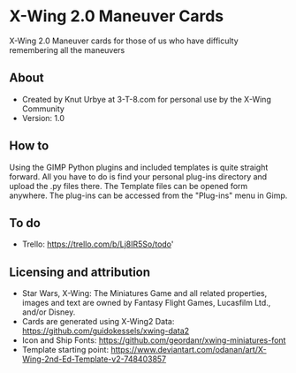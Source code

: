 # X-Wing 2.0 Maneuver Cards
X-Wing 2.0 Maneuver cards for those of us who have difficulty remembering all the maneuvers

## About
* Created by Knut Urbye at 3-T-8.com for personal use by the X-Wing Community
* Version: 1.0

## How to
Using the GIMP Python plugins and included templates is quite straight forward. All you have to do is find your personal plug-ins directory and upload the .py files there. The Template files can be opened form anywhere. The plug-ins can be accessed from the "Plug-ins" menu in Gimp.

## To do
* Trello: https://trello.com/b/Lj8IR5So/todo'

## Licensing and attribution
* Star Wars, X-Wing: The Miniatures Game and all related properties, images and text are owned by Fantasy Flight Games, Lucasfilm Ltd., and/or Disney.
* Cards are generated using X-Wing2 Data: https://github.com/guidokessels/xwing-data2
* Icon and Ship Fonts: https://github.com/geordanr/xwing-miniatures-font
* Template starting point: https://www.deviantart.com/odanan/art/X-Wing-2nd-Ed-Template-v2-748403857

